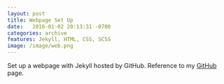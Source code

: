 ```yaml
---
layout: post
title: Webpage Set Up
date:   2016-01-02 20:13:31 -0700
categories: archive
features: Jekyll, HTML, CSS, SCSS
image: /image/web.png
---
```

Set up a webpage with Jekyll hosted by GitHub. Reference to my <a href="https://github.com/CLaigit">GitHub</a> page.

[Source code]: https://github.com/CLaigit/homepage
